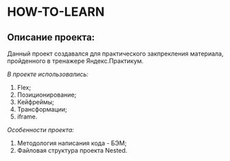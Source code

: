 # **HOW-TO-LEARN**
## **Описание проекта:**
Данный проект создавался для практического закпрекления материала, пройденного в тренажере Яндекс.Практикум.

*В проекте использовались:*
1. Flex;
2. Позиционирование;
3. Кейфреймы;
4. Трансформации;
5. iframe.

*Особенности проекта:*
1. Методология написания кода - БЭМ;
2. Файловая структура проекта Nested.
